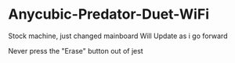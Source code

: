 # Anycubic-Predator-Duet-WiFi
Stock machine, just changed mainboard
Will Update as i go forward






Never press the "Erase" button out of jest 


